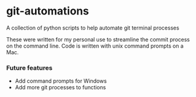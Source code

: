 # git-automations
A collection of python scripts to help automate git terminal processes

These were written for my personal use to streamline the commit process on the command line. Code is written with unix command prompts on a Mac.

### Future features
- Add command prompts for Windows
- Add more git processes to functions
